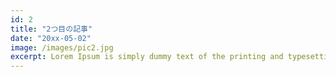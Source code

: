 ```yaml
---
id: 2
title: "2つ目の記事"
date: "20xx-05-02"
image: /images/pic2.jpg
excerpt: Lorem Ipsum is simply dummy text of the printing and typesetting industry.
---
```

